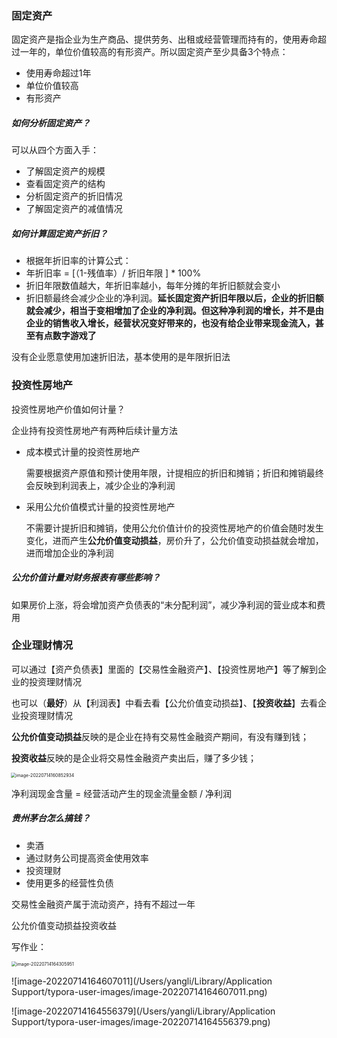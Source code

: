 ### 固定资产

固定资产是指企业为生产商品、提供劳务、出租或经营管理而持有的，使用寿命超过一年的，单位价值较高的有形资产。所以固定资产至少具备3个特点：

* 使用寿命超过1年
* 单位价值较高
* 有形资产



##### 如何分析固定资产？

可以从四个方面入手：

* 了解固定资产的规模
* 查看固定资产的结构
* 分析固定资产的折旧情况
* 了解固定资产的减值情况



##### 如何计算固定资产折旧？

* 根据年折旧率的计算公式：
* 年折旧率  = [（1-残值率）/ 折旧年限 ]  *  100%
* 折旧年限数值越大，年折旧率越小，每年分摊的年折旧额就会变小
* 折旧额最终会减少企业的净利润。**延长固定资产折旧年限以后，企业的折旧额就会减少，相当于变相增加了企业的净利润。但这种净利润的增长，并不是由企业的销售收入增长，经营状况变好带来的，也没有给企业带来现金流入，甚至有点数字游戏了**





没有企业愿意使用加速折旧法，基本使用的是年限折旧法



### 投资性房地产

投资性房地产价值如何计量？

企业持有投资性房地产有两种后续计量方法

* 成本模式计量的投资性房地产

  需要根据资产原值和预计使用年限，计提相应的折旧和摊销；折旧和摊销最终会反映到利润表上，减少企业的净利润

* 采用公允价值模式计量的投资性房地产

  不需要计提折旧和摊销，使用公允价值计价的投资性房地产的价值会随时发生变化，进而产生**公允价值变动损益**，房价升了，公允价值变动损益就会增加，进而增加企业的净利润



##### 公允价值计量对财务报表有哪些影响？

如果房价上涨，将会增加资产负债表的“未分配利润”，减少净利润的营业成本和费用



### 企业理财情况

可以通过【资产负债表】里面的【交易性金融资产】、【投资性房地产】等了解到企业的投资理财情况

也可以（**最好**）从【利润表】中看去看【公允价值变动损益】、【**投资收益**】去看企业投资理财情况

**公允价值变动损益**反映的是企业在持有交易性金融资产期间，有没有赚到钱；

**投资收益**反映的是企业将交易性金融资产卖出后，赚了多少钱；

<img src="/Users/yangli/Library/Application Support/typora-user-images/image-20220714160852934.png" alt="image-20220714160852934" style="zoom:50%;margin-left:-2px" />

净利润现金含量  = 经营活动产生的现金流量金额 / 净利润

##### 贵州茅台怎么搞钱？

* 卖酒
* 通过财务公司提高资金使用效率
* 投资理财
* 使用更多的经营性负债



交易性金融资产属于流动资产，持有不超过一年

公允价值变动损益投资收益



写作业：

<img src="/Users/yangli/Library/Application Support/typora-user-images/image-20220714164305951.png" alt="image-20220714164305951" style="zoom:50%;" />



![image-20220714164607011](/Users/yangli/Library/Application Support/typora-user-images/image-20220714164607011.png)

![image-20220714164556379](/Users/yangli/Library/Application Support/typora-user-images/image-20220714164556379.png)

